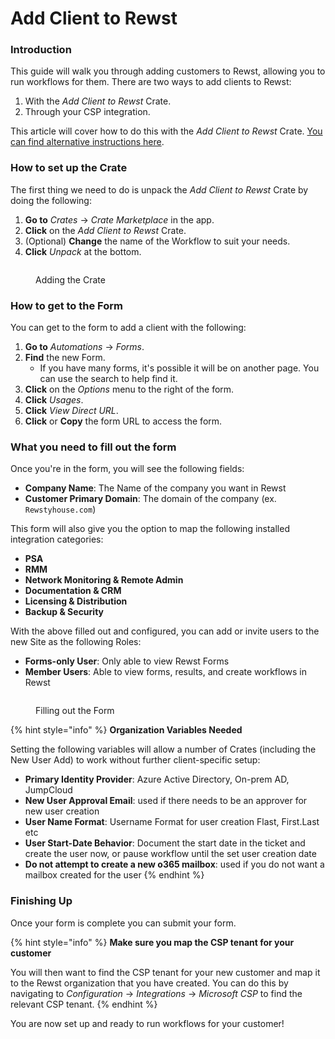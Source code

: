 # Add Client to Rewst

### Introduction

This guide will walk you through adding customers to Rewst, allowing you to run workflows for them. There are two ways to add clients to Rewst:

1. With the _Add Client to Rewst_ Crate.
2. Through your CSP integration.

This article will cover how to do this with the _Add Client to Rewst_ Crate. [You can find alternative instructions here](../../documentation/user-management/adding-a-new-client-to-rewst.md).

### How to set up the Crate

The first thing we need to do is unpack the _Add Client to Rewst_ Crate by doing the following:

1. **Go to** _Crates_ → _Crate Marketplace_ in the app.
2. **Click** on the _Add Client to Rewst_ Crate.
3. (Optional) **Change** the name of the Workflow to suit your needs.
4. **Click** _Unpack_ at the bottom.

<figure><img src="../../.gitbook/assets/unpack-client-add-crate.gif" alt=""><figcaption><p>Adding the Crate</p></figcaption></figure>

### How to get to the Form

You can get to the form to add a client with the following:

1. **Go to** _Automations_ → _Forms_.
2. **Find** the new Form.
   * If you have many forms, it's possible it will be on another page. You can use the search to help find it.
3. **Click** on the _Options_ menu to the right of the form.
4. **Click** _Usages_.
5. **Click** _View Direct URL_.
6. **Click** or **Copy** the form URL to access the form.

### What you need to fill out the form

Once you're in the form, you will see the following fields:

* **Company Name**: The Name of the company you want in Rewst
* **Customer Primary Domain**: The domain of the company (ex. `Rewstyhouse.com`)

This form will also give you the option to map the following installed integration categories:

* **PSA**
* **RMM**
* **Network Monitoring & Remote Admin**
* **Documentation & CRM**
* **Licensing & Distribution**
* **Backup & Security**

With the above filled out and configured, you can add or invite users to the new Site as the following Roles:

* **Forms-only User**: Only able to view Rewst Forms
* **Member Users**: Able to view forms, results, and create workflows in Rewst

<figure><img src="../../.gitbook/assets/filling-out-the-form.gif" alt=""><figcaption><p>Filling out the Form</p></figcaption></figure>

{% hint style="info" %}
**Organization Variables Needed**

Setting the following variables will allow a number of Crates (including the New User Add) to work without further client-specific setup:

* **Primary Identity Provider**: Azure Active Directory, On-prem AD, JumpCloud
* **New User Approval Email**: used if there needs to be an approver for new user creation
* **User Name Format**: Username Format for user creation Flast, First.Last etc
* **User Start-Date Behavior**: Document the start date in the ticket and create the user now, or pause workflow until the set user creation date
* **Do not attempt to create a new o365 mailbox**: used if you do not want a mailbox created for the user
{% endhint %}

### Finishing Up

Once your form is complete you can submit your form.

{% hint style="info" %}
**Make sure you map the CSP tenant for your customer**

You will then want to find the CSP tenant for your new customer and map it to the Rewst organization that you have created. You can do this by navigating to _Configuration_ → _Integrations_ → _Microsoft CSP_ to find the relevant CSP tenant.
{% endhint %}

You are now set up and ready to run workflows for your customer!
